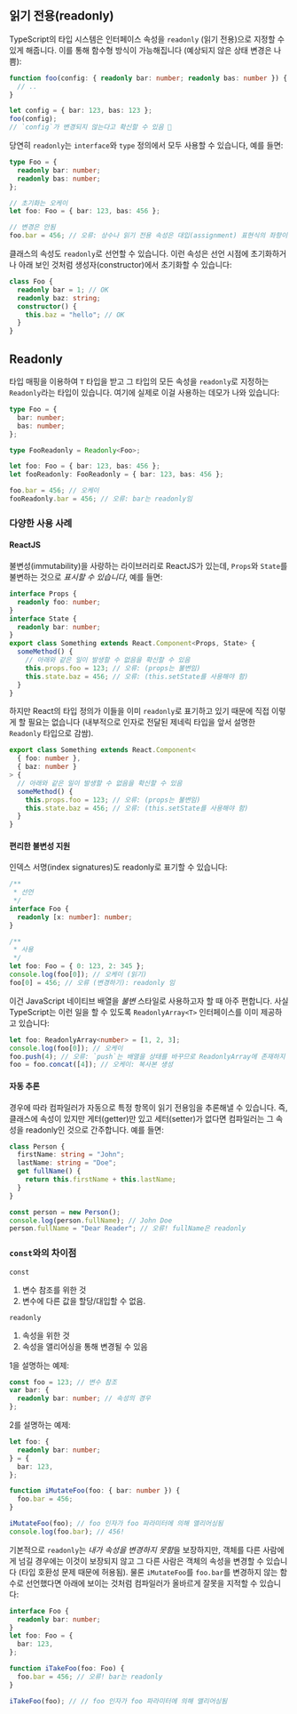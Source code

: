 ## 읽기 전용(readonly)

TypeScript의 타입 시스템은 인터페이스 속성을 `readonly` (읽기 전용)으로 지정할 수 있게 해줍니다. 이를 통해 함수형 방식이 가능해집니다 (예상되지 않은 상태 변경은 나쁨):

```ts
function foo(config: { readonly bar: number; readonly bas: number }) {
  // ..
}

let config = { bar: 123, bas: 123 };
foo(config);
// `config`가 변경되지 않는다고 확신할 수 있음 🌹
```

당연히 `readonly`는 `interface`와 `type` 정의에서 모두 사용할 수 있습니다, 예를 들면:

```ts
type Foo = {
  readonly bar: number;
  readonly bas: number;
};

// 초기화는 오케이
let foo: Foo = { bar: 123, bas: 456 };

// 변경은 안됨
foo.bar = 456; // 오류: 상수나 읽기 전용 속성은 대입(assignment) 표현식의 좌항이 될 수 없음
```

클래스의 속성도 `readonly`로 선언할 수 있습니다. 이런 속성은 선언 시점에 초기화하거나 아래 보인 것처럼 생성자(constructor)에서 초기화할 수 있습니다:

```ts
class Foo {
  readonly bar = 1; // OK
  readonly baz: string;
  constructor() {
    this.baz = "hello"; // OK
  }
}
```

## Readonly

타입 매핑을 이용하여 `T` 타입을 받고 그 타입의 모든 속성을 `readonly`로 지정하는 `Readonly`라는 타입이 있습니다. 여기에 실제로 이걸 사용하는 데모가 나와 있습니다:

```ts
type Foo = {
  bar: number;
  bas: number;
};

type FooReadonly = Readonly<Foo>;

let foo: Foo = { bar: 123, bas: 456 };
let fooReadonly: FooReadonly = { bar: 123, bas: 456 };

foo.bar = 456; // 오케이
fooReadonly.bar = 456; // 오류: bar는 readonly임
```

### 다양한 사용 사례

#### ReactJS

불변성(immutability)을 사랑하는 라이브러리로 ReactJS가 있는데, `Props`와 `State`를 불변하는 것으로 _표시할 수 있습니다_, 예를 들면:

```ts
interface Props {
  readonly foo: number;
}
interface State {
  readonly bar: number;
}
export class Something extends React.Component<Props, State> {
  someMethod() {
    // 아래와 같은 일이 발생할 수 없음을 확신할 수 있음
    this.props.foo = 123; // 오류: (props는 불변임)
    this.state.baz = 456; // 오류: (this.setState를 사용해야 함)
  }
}
```

하지만 React의 타입 정의가 이들을 이미 `readonly`로 표기하고 있기 때문에 직접 이렇게 할 필요는 없습니다 (내부적으로 인자로 전달된 제네릭 타입을 앞서 설명한 `Readonly` 타입으로 감쌈).

```ts
export class Something extends React.Component<
  { foo: number },
  { baz: number }
> {
  // 아래와 같은 일이 발생할 수 없음을 확신할 수 있음
  someMethod() {
    this.props.foo = 123; // 오류: (props는 불변임)
    this.state.baz = 456; // 오류: (this.setState를 사용해야 함)
  }
}
```

#### 편리한 불변성 지원

인덱스 서명(index signatures)도 readonly로 표기할 수 있습니다:

```ts
/**
 * 선언
 */
interface Foo {
  readonly [x: number]: number;
}

/**
 * 사용
 */
let foo: Foo = { 0: 123, 2: 345 };
console.log(foo[0]); // 오케이 (읽기)
foo[0] = 456; // 오류 (변경하기): readonly 임
```

이건 JavaScript 네이티브 배열을 _불변_ 스타일로 사용하고자 할 때 아주 편합니다. 사실 TypeScript는 이런 일을 할 수 있도록 `ReadonlyArray<T>` 인터페이스를 이미 제공하고 있습니다:

```ts
let foo: ReadonlyArray<number> = [1, 2, 3];
console.log(foo[0]); // 오케이
foo.push(4); // 오류: `push`는 배열을 상태를 바꾸므로 ReadonlyArray에 존재하지 않음
foo = foo.concat([4]); // 오케이: 복사본 생성
```

#### 자동 추론

경우에 따라 컴파일러가 자동으로 특정 항목이 읽기 전용임을 추론해낼 수 있습니다. 즉, 클래스에 속성이 있지만 게터(getter)만 있고 세터(setter)가 없다면 컴파일러는 그 속성을 readonly인 것으로 간주합니다. 예를 들면:

```ts
class Person {
  firstName: string = "John";
  lastName: string = "Doe";
  get fullName() {
    return this.firstName + this.lastName;
  }
}

const person = new Person();
console.log(person.fullName); // John Doe
person.fullName = "Dear Reader"; // 오류! fullName은 readonly
```

### `const`와의 차이점

`const`

1. 변수 참조를 위한 것
1. 변수에 다른 값을 할당/대입할 수 없음.

`readonly`

1. 속성을 위한 것
1. 속성을 앨리어싱을 통해 변경될 수 있음

1을 설명하는 예제:

```ts
const foo = 123; // 변수 참조
var bar: {
  readonly bar: number; // 속성의 경우
};
```

2를 설명하는 예제:

```ts
let foo: {
  readonly bar: number;
} = {
  bar: 123,
};

function iMutateFoo(foo: { bar: number }) {
  foo.bar = 456;
}

iMutateFoo(foo); // foo 인자가 foo 파라미터에 의해 앨리어싱됨
console.log(foo.bar); // 456!
```

기본적으로 `readonly`는 *내가 속성을 변경하지 못함*을 보장하지만, 객체를 다른 사람에게 넘길 경우에는 이것이 보장되지 않고 그 다른 사람은 객체의 속성을 변경할 수 있습니다 (타입 호환성 문제 때문에 허용됨). 물론 `iMutateFoo`를 `foo.bar`를 변경하지 않는 함수로 선언했다면 아래에 보이는 것처럼 컴파일러가 올바르게 잘못을 지적할 수 있습니다:

```ts
interface Foo {
  readonly bar: number;
}
let foo: Foo = {
  bar: 123,
};

function iTakeFoo(foo: Foo) {
  foo.bar = 456; // 오류! bar는 readonly
}

iTakeFoo(foo); // // foo 인자가 foo 파라미터에 의해 앨리어싱됨
```

[](https://github.com/Microsoft/TypeScript/pull/6532)
